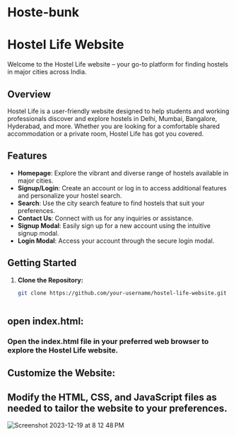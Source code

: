# Hoste-bunk
 
# Hostel Life Website

Welcome to the Hostel Life website – your go-to platform for finding hostels in major cities across India.

## Overview

Hostel Life is a user-friendly website designed to help students and working professionals discover and explore hostels in Delhi, Mumbai, Bangalore, Hyderabad, and more. Whether you are looking for a comfortable shared accommodation or a private room, Hostel Life has got you covered.

## Features

- **Homepage**: Explore the vibrant and diverse range of hostels available in major cities.
- **Signup/Login**: Create an account or log in to access additional features and personalize your hostel search.
- **Search**: Use the city search feature to find hostels that suit your preferences.
- **Contact Us**: Connect with us for any inquiries or assistance.
- **Signup Modal**: Easily sign up for a new account using the intuitive signup modal.
- **Login Modal**: Access your account through the secure login modal.

## Getting Started

1. **Clone the Repository:**

   ```bash
   git clone https://github.com/your-username/hostel-life-website.git



## open index.html:

### Open the index.html file in your preferred web browser to explore the Hostel Life website.

## Customize the Website:

## Modify the HTML, CSS, and JavaScript files as needed to tailor the website to your preferences.
![Screenshot 2023-12-19 at 8 12 48 PM](https://github.com/sumit1298/Hoste-bunk-main/assets/105236573/2a13c767-5120-418a-a991-33888e72b609)
